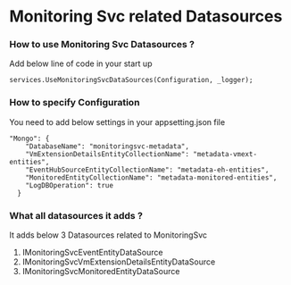 ﻿# Monitoring Svc related Datasources

### How to use Monitoring Svc Datasources ?
Add below line of code in your start up
```
services.UseMonitoringSvcDataSources(Configuration, _logger);
```
### How to specify Configuration
You need to add below settings in your appsetting.json file
```
"Mongo": {
    "DatabaseName": "monitoringsvc-metadata",
    "VmExtensionDetailsEntityCollectionName": "metadata-vmext-entities",
    "EventHubSourceEntityCollectionName": "metadata-eh-entities",
    "MonitoredEntityCollectionName": "metadata-monitored-entities",
    "LogDBOperation": true
  }
```
### What all datasources it adds ?
It adds below 3 Datasources related to MonitoringSvc
   1. IMonitoringSvcEventEntityDataSource
   2. IMonitoringSvcVmExtensionDetailsEntityDataSource
   3. IMonitoringSvcMonitoredEntityDataSource
